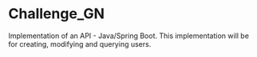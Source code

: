 # Challenge_GN
Implementation of an API - Java/Spring Boot. This implementation will be for creating, modifying and querying users.
